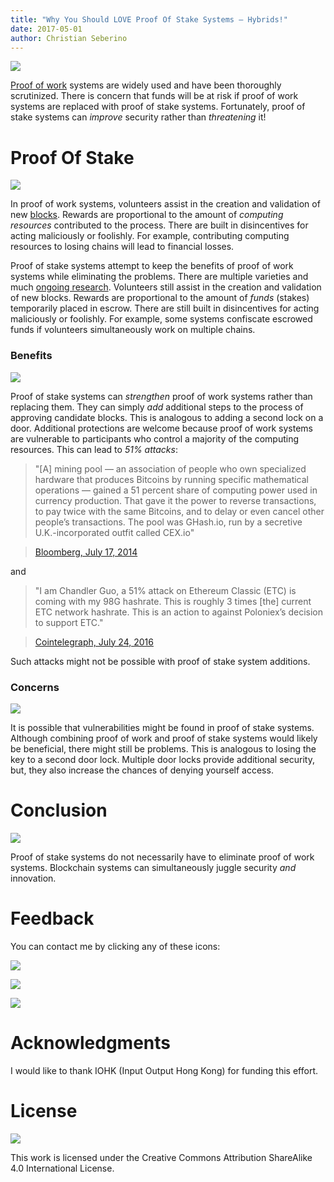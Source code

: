```yaml
---
title: "Why You Should LOVE Proof Of Stake Systems — Hybrids!"
date: 2017-05-01
author: Christian Seberino
---
```


![](https://cdn-images-1.medium.com/max/800/0*TCSJ3Q0BMHx5tF8E.jpg)

[Proof of
work](https://steemit.com/etc/@cseberino/let-s-admit-blockchains-are-weird-an-introduction-to-the-strangeness)
systems are widely used and have been thoroughly scrutinized. There is concern
that funds will be at risk if proof of work systems are replaced with proof of
stake systems. Fortunately, proof of stake systems can *improve* security rather
than *threatening* it!

# Proof Of Stake

![](https://cdn-images-1.medium.com/max/800/0*mf8PsX4EY9YMwj61.jpg)

In proof of work systems, volunteers assist in the creation and validation of
new
[blocks](https://medium.com/@cseberino/ethereum-classic-blocks-explained-the-three-categories-33b20785013c).
Rewards are proportional to the amount of *computing resources* contributed to
the process. There are built in disincentives for acting maliciously or
foolishly. For example, contributing computing resources to losing chains will
lead to financial losses.

Proof of stake systems attempt to keep the benefits of proof of work systems
while eliminating the problems. There are multiple varieties and much [ongoing
research](http://eprint.iacr.org/2017/232.pdf). Volunteers still assist in the
creation and validation of new blocks. Rewards are proportional to the amount of
*funds* (stakes) temporarily placed in escrow. There are still built in
disincentives for acting maliciously or foolishly. For example, some systems
confiscate escrowed funds if volunteers simultaneously work on multiple chains.

### Benefits

![](https://cdn-images-1.medium.com/max/800/0*o3cDS0DXPCsQa75m.jpg)

Proof of stake systems can *strengthen* proof of work systems rather than
replacing them. They can simply *add* additional steps to the process of
approving candidate blocks. This is analogous to adding a second lock on a door.
Additional protections are welcome because proof of work systems are vulnerable
to participants who control a majority of the computing resources. This can lead
to *51% attacks*:

> "[A] mining pool — an association of people who own specialized hardware that
> produces Bitcoins by running specific mathematical operations — gained a 51
percent share of computing power used in currency production. That gave it the
power to reverse transactions, to pay twice with the same Bitcoins, and to delay
or even cancel other people’s transactions. The pool was GHash.io, run by a
secretive U.K.-incorporated outfit called CEX.io"

> [Bloomberg, July 17,
> 2014](https://www.bloomberg.com/view/articles/2014-07-17/trust-will-kill-bitcoin)

and

> "I am Chandler Guo, a 51% attack on Ethereum Classic (ETC) is coming with my
> 98G hashrate. This is roughly 3 times [the] current ETC network hashrate. This
is an action to against Poloniex’s decision to support ETC."

> [Cointelegraph, July 24,
> 2016](https://cointelegraph.com/news/realm-of-ethereum-splits-into-two-coins-volume-hashrate-of-etc-surges)

Such attacks might not be possible with proof of stake system additions.

### Concerns

![](https://cdn-images-1.medium.com/max/800/0*O_ngdM_tp4uzOFvA.jpg)

It is possible that vulnerabilities might be found in proof of stake systems.
Although combining proof of work and proof of stake systems would likely be
beneficial, there might still be problems. This is analogous to losing the key
to a second door lock. Multiple door locks provide additional security, but,
they also increase the chances of denying yourself access.

# Conclusion

![](https://cdn-images-1.medium.com/max/800/0*DOkdlqd73UHBDWZj.png)

Proof of stake systems do not necessarily have to eliminate proof of work
systems. Blockchain systems can simultaneously juggle security *and* innovation.

# Feedback

You can contact me by clicking any of these icons:

![](https://cdn-images-1.medium.com/max/800/0*cB1Yj6Xct58IQ8vE.png)

![](https://cdn-images-1.medium.com/max/800/0*ofPrim7g7Z4s8MyC.png)

![](https://cdn-images-1.medium.com/max/800/0*pInE9rfjbCmZujdP.png)

# Acknowledgments

I would like to thank IOHK (Input Output Hong Kong) for funding this effort.

# License

![](https://cdn-images-1.medium.com/max/800/0*GohSlN8oSGd-FcXX.png)

This work is licensed under the Creative Commons Attribution ShareAlike 4.0
International License.
